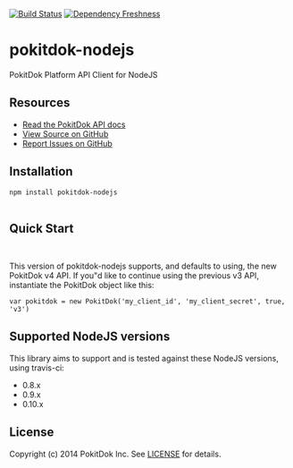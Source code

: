 [![Build Status](https://travis-ci.org/pokitdok/pokitdok-nodejs.svg?branch=master)](https://travis-ci.org/pokitdok/pokitdok-nodejs)
[![Dependency Freshness](https://www.versioneye.com/user/projects/538e498b46c4739edd0000ee/badge.svg)](https://www.versioneye.com/user/projects/538e498b46c4739edd0000ee)


pokitdok-nodejs
=============

PokitDok Platform API Client for NodeJS

## Resources
* [Read the PokitDok API docs][apidocs]
* [View Source on GitHub][code]
* [Report Issues on GitHub][issues]

[apidocs]: https://platform.pokitdok.com/documentation/v4#/
[code]: https://github.com/PokitDok/pokitdok-nodejs
[issues]: https://github.com/PokitDok/pokitdok-nodejs/issues

## Installation
```bash
npm install pokitdok-nodejs
    
```

## Quick Start
```javascript
    
```

This version of pokitdok-nodejs supports, and defaults to using, the new
PokitDok v4 API. If you"d like to continue using the previous v3 API,
instantiate the PokitDok object like this:

```
var pokitdok = new PokitDok('my_client_id', 'my_client_secret', true, 'v3')
```

## Supported NodeJS versions
This library aims to support and is tested against these NodeJS versions, 
using travis-ci:

* 0.8.x
* 0.9.x
* 0.10.x

## License
Copyright (c) 2014 PokitDok Inc. See [LICENSE][] for details.

[license]: LICENSE.txt